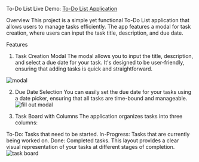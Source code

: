 To-Do List
Live Demo: [To-Do List Application](http://127.0.0.1:5502/to-do_list/Develop/index.html)

Overview
This project is a simple yet functional To-Do List application that allows users to manage tasks efficiently. The app features a modal for task creation, where users can input the task title, description, and due date.

Features
1. Task Creation Modal
The modal allows you to input the title, description, and select a due date for your task. It's designed to be user-friendly, ensuring that adding tasks is quick and straightforward.

![modal](https://github.com/user-attachments/assets/4823f42d-cade-4783-9375-f658f24c0d7d)

2. Due Date Selection
You can easily set the due date for your tasks using a date picker, ensuring that all tasks are time-bound and manageable.
![fill out modal](https://github.com/user-attachments/assets/af8bbc62-d2bb-4b5d-9e1c-1e8a9dd3bb8c)


3. Task Board with Columns
The application organizes tasks into three columns:

To-Do: Tasks that need to be started.
In-Progress: Tasks that are currently being worked on.
Done: Completed tasks.
This layout provides a clear visual representation of your tasks at different stages of completion.
![task board](https://github.com/user-attachments/assets/4872fa76-2873-4ba6-86ff-1dc03ff3d460)




